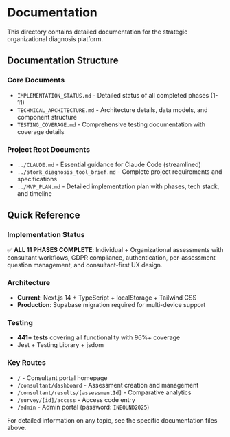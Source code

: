 # Documentation

This directory contains detailed documentation for the strategic organizational diagnosis platform.

## Documentation Structure

### Core Documents
- `IMPLEMENTATION_STATUS.md` - Detailed status of all completed phases (1-11)
- `TECHNICAL_ARCHITECTURE.md` - Architecture details, data models, and component structure  
- `TESTING_COVERAGE.md` - Comprehensive testing documentation with coverage details

### Project Root Documents
- `../CLAUDE.md` - Essential guidance for Claude Code (streamlined)
- `../stork_diagnosis_tool_brief.md` - Complete project requirements and specifications
- `../MVP_PLAN.md` - Detailed implementation plan with phases, tech stack, and timeline

## Quick Reference

### Implementation Status
✅ **ALL 11 PHASES COMPLETE**: Individual + Organizational assessments with consultant workflows, GDPR compliance, authentication, per-assessment question management, and consultant-first UX design.

### Architecture
- **Current**: Next.js 14 + TypeScript + localStorage + Tailwind CSS
- **Production**: Supabase migration required for multi-device support

### Testing
- **441+ tests** covering all functionality with 96%+ coverage
- Jest + Testing Library + jsdom

### Key Routes
- `/` - Consultant portal homepage
- `/consultant/dashboard` - Assessment creation and management  
- `/consultant/results/[assessmentId]` - Comparative analytics
- `/survey/[id]/access` - Access code entry
- `/admin` - Admin portal (password: `INBOUND2025`)

For detailed information on any topic, see the specific documentation files above.